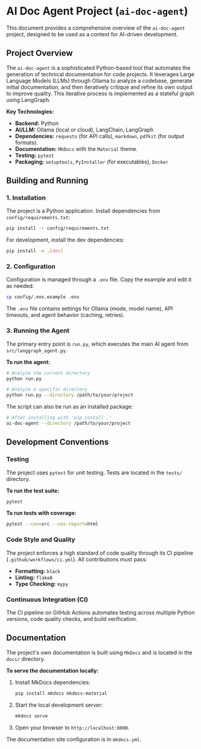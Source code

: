 # AI Doc Agent Project (`ai-doc-agent`)

This document provides a comprehensive overview of the `ai-doc-agent` project, designed to be used as a context for AI-driven development.

## Project Overview

The `ai-doc-agent` is a sophisticated Python-based tool that automates the generation of technical documentation for code projects. It leverages Large Language Models (LLMs) through Ollama to analyze a codebase, generate initial documentation, and then iteratively critique and refine its own output to improve quality. This iterative process is implemented as a stateful graph using LangGraph.

**Key Technologies:**

*   **Backend:** Python
*   **AI/LLM:** Ollama (local or cloud), LangChain, LangGraph
*   **Dependencies:** `requests` (for API calls), `markdown`, `pdfkit` (for output formats).
*   **Documentation:** `MkDocs` with the `Material` theme.
*   **Testing:** `pytest`
*   **Packaging:** `setuptools`, `PyInstaller` (for executables), `Docker`

## Building and Running

### 1. Installation

The project is a Python application. Install dependencies from `config/requirements.txt`:

```bash
pip install -r config/requirements.txt
```

For development, install the dev dependencies:

```bash
pip install -e .[dev]
```

### 2. Configuration

Configuration is managed through a `.env` file. Copy the example and edit it as needed:

```bash
cp config/.env.example .env
```

The `.env` file contains settings for Ollama (mode, model name), API timeouts, and agent behavior (caching, retries).

### 3. Running the Agent

The primary entry point is `run.py`, which executes the main AI agent from `src/langgraph_agent.py`.

**To run the agent:**

```bash
# Analyze the current directory
python run.py

# Analyze a specific directory
python run.py --directory /path/to/your/project
```

The script can also be run as an installed package:

```bash
# After installing with 'pip install .'
ai-doc-agent --directory /path/to/your/project
```

## Development Conventions

### Testing

The project uses `pytest` for unit testing. Tests are located in the `tests/` directory.

**To run the test suite:**

```bash
pytest
```

**To run tests with coverage:**

```bash
pytest --cov=src --cov-report=html
```

### Code Style and Quality

The project enforces a high standard of code quality through its CI pipeline (`.github/workflows/ci.yml`). All contributions must pass:

*   **Formatting:** `black`
*   **Linting:** `flake8`
*   **Type Checking:** `mypy`

### Continuous Integration (CI)

The CI pipeline on GitHub Actions automates testing across multiple Python versions, code quality checks, and build verification.

## Documentation

The project's own documentation is built using `MkDocs` and is located in the `docs/` directory.

**To serve the documentation locally:**

1.  Install MkDocs dependencies:
    ```bash
    pip install mkdocs mkdocs-material
    ```
2.  Start the local development server:
    ```bash
    mkdocs serve
    ```
3.  Open your browser to `http://localhost:8000`.

The documentation site configuration is in `mkdocs.yml`.
